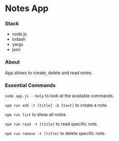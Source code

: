 # Notes App


### Stack

- node.js
- lodash
- yargs
- json

### About

App allows to create, delete and read notes.

### Essential Commands

`node app.js --help` to look at the available commands.

`npm run add -t [title] -b [text]` to create a note.

`npm run list` to show all notes.

`npm run read -t [title]` to read specific note.

`npm run remove -t [title]` to delete specific note.
